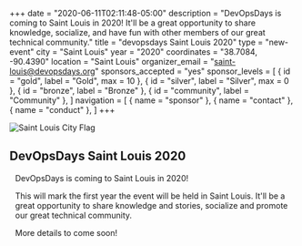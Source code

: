 +++
date = "2020-06-11T02:11:48-05:00"
description = "DevOpsDays is coming to Saint Louis in 2020! It'll be a great opportunity to share knowledge, socialize, and have fun with other members of our great technical community."
title = "devopsdays Saint Louis 2020"
type = "new-event"
city = "Saint Louis"
year = "2020"
coordinates = "38.7084, -90.4390"
location = "Saint Louis"
organizer_email = "saint-louis@devopsdays.org"
sponsors_accepted = "yes"
sponsor_levels = [
    { id = "gold", label = "Gold", max = 10 },
    { id = "silver", label = "Silver", max = 0 },
    { id = "bronze", label = "Bronze" },
    { id = "community", label = "Community" },
]
navigation = [
    { name = "sponsor" },
    { name = "contact" },
    { name = "conduct" },
]
+++
<div>
 <!--{{< event_logo >}}-->
 <img style="float: center" src="/events/2020/saint-louis/logo.png" alt="Saint Louis City Flag">
</div>

<div>
<h2>DevOpsDays Saint Louis 2020</h2>
</div>

<div>
    <!--<p style="font-size:large;">Date: TBD 2019</p>
    <p style="font-size:large;">Location: TBD</p>-->
    <div style="padding-left: 10px">
      <p>DevOpsDays is coming to Saint Louis in 2020! </p>
      <p>This will mark the first year the event will be held in Saint Louis. It'll be a great
      opportunity to share knowledge and stories, socialize and promote our great technical
      community.</p>
      <p>More details to come soon!</p>
    </div>
</div>
<!--
<div style="width:100%;overflow:hidden;">
    <div style="width:44%;margin:3% 1em;float:left;text-align:right;">
        <h2>Location</h2>
        <p>Saint Louis Missouri</p>
        <p><a href="/events/2020/saint-louis/location/">Venue and Maps</a></p>
    </div>
    <div style="width:100%;margin:3% 1em;float:left;text-align:center;">
        <h2>Sponsor</h2>
        <p>Help support this event!</p>
        <p><a href="/events/2020/saint-louis/sponsor/">Sponsor DevOpsDays Saint Louis 2020!</a></p>
    </div>
</div>
<div style="width:100%;overflow:hidden;">
    <div style="width:44%;margin:3% 1em;float:left;text-align:right;">
        <h2>Conduct</h2>
        <p>Dedicated to providing a safe and inclusive experience.</p>
        <p><a href="/events/2020/saint-louis/conduct/">Code of Conduct</a></p>
    </div>
    <div style="width:44%;margin:3% 1em;float:left;">
        <h2>Contact</h2>
        <p>Get in touch with the organizers and volunteers.</p>
        <p><a href="/events/2020/saint-louis/contact/">Contact Information</a></p>
    </div>
</div>
-->
